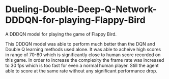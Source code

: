 # Dueling-Double-Deep-Q-Network-DDDQN-for-playing-Flappy-Bird
A DDDQN model for playing the game of Flappy Bird.

This DDDQN model was able to perform much better than the DQN and Double Q learning methods used alone.
It was able to acheive high scores in range of 70-80 which is significantly close to human score recorded on this game. In order to increase the complexity the frame rate was increased to 30 fps which is too fast for even a normal human player. Still the agent able to score at the same rate without any significant performance drop.
